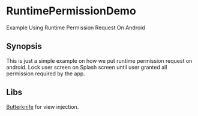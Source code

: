 # RuntimePermissionDemo
Example Using Runtime Permission Request On Android

## Synopsis
This is just a simple example on how we put runtime permission request on android.
Lock user screen on Splash screen until user granted all permission required by the app.

## Libs
[Butterknife](https://github.com/JakeWharton/butterknife) for view injection.


